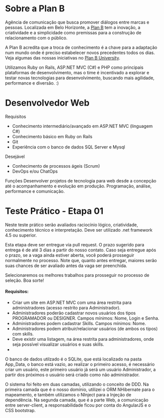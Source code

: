 # Sobre a Plan B
Agência de comunicação que busca promover diálogos entre marcas e pessoas. Localizada em Belo Horizonte, a [Plan B](http://planb.com.br/) tem a inovação, a criatividade e a simplicidade como premissas para a construção de relacionamento com o público.

A Plan B acredita que a troca de conhecimento é a chave para a adaptação num mundo onde é preciso estabelecer novos precedentes todos os dias. Veja algumas das nossas iniciativas no [Plan B University](http://u.planb.com.br/).

Utilizamos Ruby on Rails, ASP.NET MVC (C#) e PHP como principais plataformas de desenvolvimento, mas o time é incentivado a explorar e testar novas tecnologias para desenvolvimento, buscando mais agilidade, performance e diversão. :)

# Desenvolvedor Web 
Requisitos 
- Conhecimento intermediário/avançado em ASP.NET MVC (linguagem C#) 
- Conhecimento básico em Ruby on Rails
- Git
- Experiência com o banco de dados SQL Server e Mysql

Desejável 
- Conhecimento de processos ágeis (Scrum) 
- DevOps e/ou ChatOps

Funções
Desenvolver projetos de tecnologia para web desde a concepção até o acompanhamento e evolução em produção. Programação, análise, performance e comunicação. 


# Teste Prático - Etapa 01
Neste teste prático serão avaliados raciocínio lógico, criatividade, conhecimento técnico e interpretação. Deve ser utilizado .net framework 4.5 ou superior.

Esta etapa deve ser entregue via pull request. O prazo sugerido para entrega é de até 3 dias a partir do nosso contato. Caso seja entregue após o prazo, se a vaga ainda estiver aberta, você poderá prosseguir normalmente no processo. Note que, quanto antes entregar, maiores serão suas chances de ser avaliado antes da vaga ser preenchida.

Selecionaremos os melhores trabalhos para prosseguir no processo de seleção. Boa sorte!

#### Requisitos:
- Criar um site em ASP.NET MVC com uma área restrita para administradores (acesso restrito para Administrador). 
- Administradores poderão cadastrar novos usuários dos tipos PROGRAMADOR ou DESIGNER. Campos mínimos: Nome, Login e Senha.
- Administradores podem cadastrar Skills. Campos mínimos: Nome.
- Administradores podem atribuir/relacionar usuários (de ambos os tipos) com skills.
- Deve existir uma listagem, na área restrita para administradores, onde seja possível visualizar usuários e suas skills.
-

O banco de dados utilzado é o SQLite, que está localizado na pasta App_Data, o banco está vazio, ao realizar o primeiro acesso, é necessário criar um usuário, este primeiro usuário já será um usuário Administrador, a partir dos próximos o usuário será criado como não administrador.

O sistema foi feito em duas camadas, utilizando o conceito de DDD.
Na primeira camada que é o nosso domínio, utilizei o ORM NHibernate para o mapeamento, e também utilizamos o NInject para a Injeção de dependência.
Na segunda camada, que é a parte Web, a comunicação entre server-client, a responsabilidade ficou por conta do AngularJS e o CSS bootstrap.

